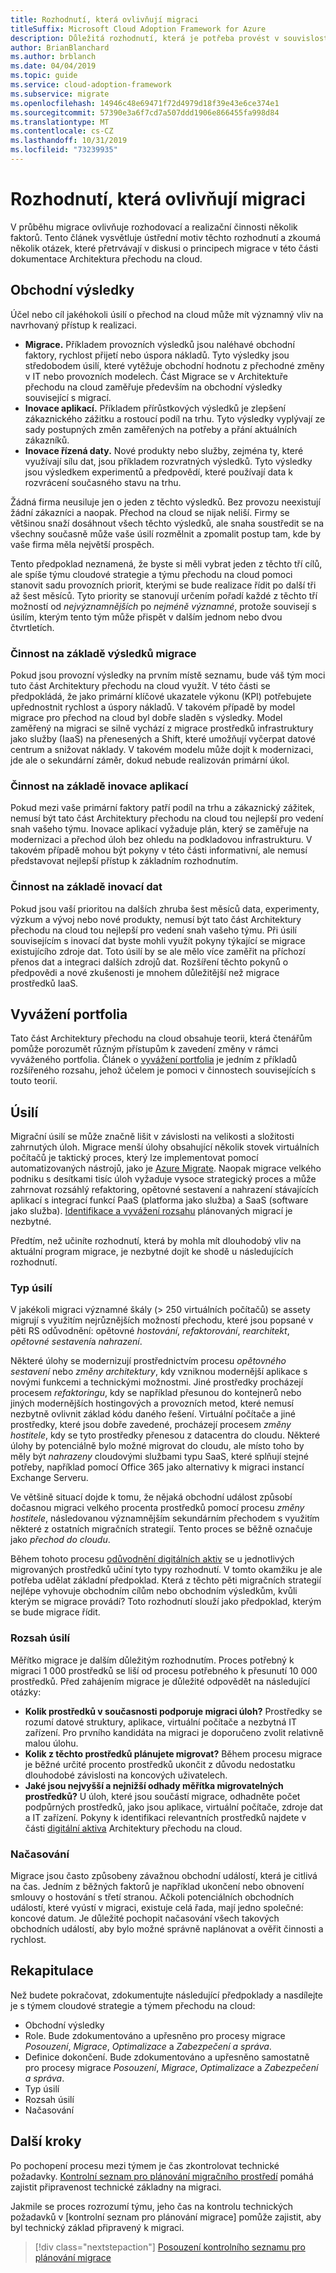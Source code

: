 ```yaml
---
title: Rozhodnutí, která ovlivňují migraci
titleSuffix: Microsoft Cloud Adoption Framework for Azure
description: Důležitá rozhodnutí, která je potřeba provést v souvislosti s procesem migrace
author: BrianBlanchard
ms.author: brblanch
ms.date: 04/04/2019
ms.topic: guide
ms.service: cloud-adoption-framework
ms.subservice: migrate
ms.openlocfilehash: 14946c48e69471f72d4979d18f39e43e6ce374e1
ms.sourcegitcommit: 57390e3a6f7cd7a507ddd1906e866455fa998d84
ms.translationtype: MT
ms.contentlocale: cs-CZ
ms.lasthandoff: 10/31/2019
ms.locfileid: "73239935"
---
```

# <a name="decisions-that-affect-migrations"></a>Rozhodnutí, která ovlivňují migraci

V průběhu migrace ovlivňuje rozhodovací a realizační činnosti několik faktorů. Tento článek vysvětluje ústřední motiv těchto rozhodnutí a zkoumá několik otázek, které přetrvávají v diskusi o principech migrace v této části dokumentace Architektura přechodu na cloud.

## <a name="business-outcomes"></a>Obchodní výsledky

Účel nebo cíl jakéhokoli úsilí o přechod na cloud může mít významný vliv na navrhovaný přístup k realizaci.

- **Migrace.** Příkladem provozních výsledků jsou naléhavé obchodní faktory, rychlost přijetí nebo úspora nákladů. Tyto výsledky jsou středobodem úsilí, které vytěžuje obchodní hodnotu z přechodné změny v IT nebo provozních modelech. Část Migrace se v Architektuře přechodu na cloud zaměřuje především na obchodní výsledky související s migrací.
- **Inovace aplikací.** Příkladem přírůstkových výsledků je zlepšení zákaznického zážitku a rostoucí podíl na trhu. Tyto výsledky vyplývají ze sady postupných změn zaměřených na potřeby a přání aktuálních zákazníků.
- **Inovace řízená daty.** Nové produkty nebo služby, zejména ty, které využívají sílu dat, jsou příkladem rozvratných výsledků. Tyto výsledky jsou výsledkem experimentů a předpovědí, které používají data k rozvrácení současného stavu na trhu.

Žádná firma neusiluje jen o jeden z těchto výsledků. Bez provozu neexistují žádní zákazníci a naopak. Přechod na cloud se nijak neliší. Firmy se většinou snaží dosáhnout všech těchto výsledků, ale snaha soustředit se na všechny současně může vaše úsilí rozmělnit a zpomalit postup tam, kde by vaše firma měla největší prospěch.

Tento předpoklad neznamená, že byste si měli vybrat jeden z těchto tří cílů, ale spíše týmu cloudové strategie a týmu přechodu na cloud pomoci stanovit sadu provozních priorit, kterými se bude realizace řídit po další tři až šest měsíců. Tyto priority se stanovují určením pořadí každé z těchto tří možností od *nejvýznamnějších* po *nejméně významné*, protože souvisejí s úsilím, kterým tento tým může přispět v dalším jednom nebo dvou čtvrtletích.

### <a name="acting-on-migration-outcomes"></a>Činnost na základě výsledků migrace

Pokud jsou provozní výsledky na prvním místě seznamu, bude váš tým moci tuto část Architektury přechodu na cloud využít. V této části se předpokládá, že jako primární klíčové ukazatele výkonu (KPI) potřebujete upřednostnit rychlost a úspory nákladů. V takovém případě by model migrace pro přechod na cloud byl dobře sladěn s výsledky. Model zaměřený na migraci se silně vychází z migrace prostředků infrastruktury jako služby (IaaS) na přenesených a Shift, které umožňují vyčerpat datové centrum a snižovat náklady. V takovém modelu může dojít k modernizaci, jde ale o sekundární záměr, dokud nebude realizován primární úkol.

### <a name="acting-on-application-innovations"></a>Činnost na základě inovace aplikací

Pokud mezi vaše primární faktory patří podíl na trhu a zákaznický zážitek, nemusí být tato část Architektury přechodu na cloud tou nejlepší pro vedení snah vašeho týmu. Inovace aplikací vyžaduje plán, který se zaměřuje na modernizaci a přechod úloh bez ohledu na podkladovou infrastrukturu. V takovém případě mohou být pokyny v této části informativní, ale nemusí představovat nejlepší přístup k základním rozhodnutím.

### <a name="acting-on-data-innovations"></a>Činnost na základě inovací dat

Pokud jsou vaší prioritou na dalších zhruba šest měsíců data, experimenty, výzkum a vývoj nebo nové produkty, nemusí být tato část Architektury přechodu na cloud tou nejlepší pro vedení snah vašeho týmu. Při úsilí souvisejícím s inovací dat byste mohli využít pokyny týkající se migrace existujícího zdroje dat. Toto úsilí by se ale mělo více zaměřit na příchozí přenos dat a integraci dalších zdrojů dat. Rozšíření těchto pokynů o předpovědi a nové zkušenosti je mnohem důležitější než migrace prostředků IaaS.

## <a name="balancing-the-portfolio"></a>Vyvážení portfolia

Tato část Architektury přechodu na cloud obsahuje teorii, která čtenářům pomůže porozumět různým přístupům k zavedení změny v rámci vyváženého portfolia. Článek o [vyvážení portfolia](../../expanded-scope/balance-the-portfolio.md) je jedním z příkladů rozšířeného rozsahu, jehož účelem je pomoci v činnostech souvisejících s touto teorií.

## <a name="effort"></a>Úsilí

Migrační úsilí se může značně lišit v závislosti na velikosti a složitosti zahrnutých úloh. Migrace menší úlohy obsahující několik stovek virtuálních počítačů je taktický proces, který lze implementovat pomocí automatizovaných nástrojů, jako je [Azure Migrate](https://docs.microsoft.com/azure/migrate/migrate-overview). Naopak migrace velkého podniku s desítkami tisíc úloh vyžaduje vysoce strategický proces a může zahrnovat rozsáhlý refaktoring, opětovné sestavení a nahrazení stávajících aplikací s integrací funkcí PaaS (platforma jako služba) a SaaS (software jako služba). [Identifikace a vyvážení rozsahu](../../expanded-scope/balance-the-portfolio.md) plánovaných migrací je nezbytné.

Předtím, než učiníte rozhodnutí, která by mohla mít dlouhodobý vliv na aktuální program migrace, je nezbytné dojít ke shodě u následujících rozhodnutí.

### <a name="effort-type"></a>Typ úsilí

V jakékoli migraci významné škály (> 250 virtuálních počítačů) se assety migrují s využitím nejrůznějších možností přechodu, které jsou popsané v pěti RS odůvodnění: opětovné *hostování*, *refaktorování*, *rearchitekt*, *opětovné sestavení*a *nahrazení*.

Některé úlohy se modernizují prostřednictvím procesu *opětovného sestavení* nebo *změny architektury*, kdy vzniknou modernější aplikace s novými funkcemi a technickými možnostmi. Jiné prostředky procházejí procesem *refaktoringu*, kdy se například přesunou do kontejnerů nebo jiných modernějších hostingových a provozních metod, které nemusí nezbytně ovlivnit základ kódu daného řešení. Virtuální počítače a jiné prostředky, které jsou dobře zavedené, procházejí procesem *změny hostitele*, kdy se tyto prostředky přenesou z datacentra do cloudu. Některé úlohy by potenciálně bylo možné migrovat do cloudu, ale místo toho by měly být *nahrazeny* cloudovými službami typu SaaS, které splňují stejné potřeby, například pomocí Office 365 jako alternativy k migraci instancí Exchange Serveru.

Ve většině situací dojde k tomu, že nějaká obchodní událost způsobí dočasnou migraci velkého procenta prostředků pomocí procesu *změny hostitele*, následovanou významnějším sekundárním přechodem s využitím některé z ostatních migračních strategií. Tento proces se běžně označuje jako *přechod do cloudu*.

Během tohoto procesu [odůvodnění digitálních aktiv](../../../digital-estate/calculate.md) se u jednotlivých migrovaných prostředků učiní tyto typy rozhodnutí. V tomto okamžiku je ale potřeba udělat základní předpoklad. Která z těchto pěti migračních strategií nejlépe vyhovuje obchodním cílům nebo obchodním výsledkům, kvůli kterým se migrace provádí? Toto rozhodnutí slouží jako předpoklad, kterým se bude migrace řídit.

### <a name="effort-scale"></a>Rozsah úsilí

Měřítko migrace je dalším důležitým rozhodnutím. Proces potřebný k migraci 1 000 prostředků se liší od procesu potřebného k přesunutí 10 000 prostředků. Před zahájením migrace je důležité odpovědět na následující otázky:

- **Kolik prostředků v současnosti podporuje migraci úloh?** Prostředky se rozumí datové struktury, aplikace, virtuální počítače a nezbytná IT zařízení. Pro prvního kandidáta na migraci je doporučeno zvolit relativně malou úlohu.
- **Kolik z těchto prostředků plánujete migrovat?** Během procesu migrace je běžné určité procento prostředků ukončit z důvodu nedostatku dlouhodobé závislosti na koncových uživatelech.
- **Jaké jsou nejvyšší a nejnižší odhady měřítka migrovatelných prostředků?** U úloh, které jsou součástí migrace, odhadněte počet podpůrných prostředků, jako jsou aplikace, virtuální počítače, zdroje dat a IT zařízení. Pokyny k identifikaci relevantních prostředků najdete v části [digitální aktiva](../../../digital-estate/index.md) Architektury přechodu na cloud.

### <a name="effort-timing"></a>Načasování

Migrace jsou často způsobeny závažnou obchodní událostí, která je citlivá na čas. Jedním z běžných faktorů je například ukončení nebo obnovení smlouvy o hostování s třetí stranou. Ačkoli potenciálních obchodních událostí, které vyústí v migraci, existuje celá řada, mají jedno společné: koncové datum. Je důležité pochopit načasování všech takových obchodních událostí, aby bylo možné správně naplánovat a ověřit činnosti a rychlost.

## <a name="recap"></a>Rekapitulace

Než budete pokračovat, zdokumentujte následující předpoklady a nasdílejte je s týmem cloudové strategie a týmem přechodu na cloud:

- Obchodní výsledky
- Role. Bude zdokumentováno a upřesněno pro procesy migrace *Posouzení*, *Migrace*, *Optimalizace* a *Zabezpečení a správa*.
- Definice dokončení. Bude zdokumentováno a upřesněno samostatně pro procesy migrace *Posouzení*, *Migrace*, *Optimalizace* a *Zabezpečení a správa*.
- Typ úsilí
- Rozsah úsilí
- Načasování

## <a name="next-steps"></a>Další kroky

Po pochopení procesu mezi týmem je čas zkontrolovat technické požadavky. [Kontrolní seznam pro plánování migračního prostředí](./planning-checklist.md) pomáhá zajistit připravenost technické základny na migraci.

Jakmile se proces rozrozumí týmu, jeho čas na kontrolu technických požadavků v [kontrolní seznam pro plánování migrace] pomůže zajistit, aby byl technický základ připravený k migraci.

> [!div class="nextstepaction"]
> [Posouzení kontrolního seznamu pro plánování migrace](./planning-checklist.md)
